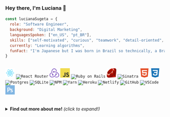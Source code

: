### Hey there, I'm Luciana 👋
  
```javascript
const lucianaSugeta = {
  role: "Software Engineer",
  background: "Digital Marketing",
  languagesSpoken: ["en_US", "pt_BR"],
  skills: ["self-motivated", "curious", "teamwork", "detail-oriented", "problem-solving"],
  currently: "Learning algorithms",
  funFact: "I'm Japanese but I was born in Brazil so technically, a Brazilian"
}
```
<br />
<code><img height="30" src="https://raw.githubusercontent.com/github/explore/80688e429a7d4ef2fca1e82350fe8e3517d3494d/topics/react/react.png" alt="React"></code>
<code><img height="30" src="https://cdn.freebiesupply.com/logos/thumbs/2x/react-router-logo.png" alt="React Router"></code>
<code><img height="30" src="https://raw.githubusercontent.com/devicons/devicon/0e565980d0a51fe7736bb090fb394659febfbe58/icons/redux/redux-original.svg" alt="Redux"></code>
<code><img height="30" src="https://raw.githubusercontent.com/github/explore/80688e429a7d4ef2fca1e82350fe8e3517d3494d/topics/javascript/javascript.png" alt="JavaScript"></code>
<code><img height="30" src="https://image.pngaaa.com/154/4122154-middle.png" alt="Ruby on Rails"></code>
<code><img height="30" src="https://raw.githubusercontent.com/github/explore/80688e429a7d4ef2fca1e82350fe8e3517d3494d/topics/ruby/ruby.png" alt="Ruby"></code>
<code><img height="30" src="https://www.pngfind.com/pngs/m/379-3795799_sinatra-logo-png-svg-freebie-supply-ruby-sinatra.png" alt="Sinatra"></code>
<code><img height="30" src="https://raw.githubusercontent.com/devicons/devicon/0e565980d0a51fe7736bb090fb394659febfbe58/icons/html5/html5-plain.svg" alt="HTML5"></code>
<code><img height="30" src="https://raw.githubusercontent.com/devicons/devicon/0e565980d0a51fe7736bb090fb394659febfbe58/icons/css3/css3-plain.svg" alt="CSS3"></code>
<code><img height="30" src="https://upload.wikimedia.org/wikipedia/commons/thumb/2/29/Postgresql_elephant.svg/1200px-Postgresql_elephant.svg.png" alt="Postgres"></code>
<code><img height="30" src="https://upload.wikimedia.org/wikipedia/commons/thumb/9/97/Sqlite-square-icon.svg/1200px-Sqlite-square-icon.svg.png" alt="SQLite"></code>
<code><img height="30" src="https://iconape.com/wp-content/png_logo_vector/npm-2-2.png" alt="NPM"></code>
<code><img height="30" src="https://cdn.iconscout.com/icon/free/png-256/yarn-2752015-2284832.png" alt="Yarn"></code>
<code><img height="30" src="https://cdn-icons-png.flaticon.com/512/873/873120.png" alt="Heroku"></code>
<code><img height="30" src="https://cdn.iconscout.com/icon/free/png-256/netlify-3628945-3030170.png" alt="Netlify"></code>
<code><img height="30" src="https://upload.wikimedia.org/wikipedia/commons/thumb/9/91/Octicons-mark-github.svg/2048px-Octicons-mark-github.svg.png" alt="GitHub"></code>
<code><img height="30" src="https://upload.wikimedia.org/wikipedia/commons/thumb/9/9a/Visual_Studio_Code_1.35_icon.svg/512px-Visual_Studio_Code_1.35_icon.svg.png" alt="VSCode"></code>
<code><img height="30" src="https://raw.githubusercontent.com/devicons/devicon/0e565980d0a51fe7736bb090fb394659febfbe58/icons/photoshop/photoshop-plain.svg" alt="Adobe Photoshop"></code> 

<br />
<br />
<br />

<details>
  <summary> <b> Find out more about me!</b> <i>(click to expand!)</i> </summary>
 
 ## :kimono: About Me
Experienced in Ruby on Rails and JavaScript-based programming with 5+ years of Media Analyst and Digital Marketing experience. Possess strong skills working with different types of clients and providing excellent service, marketing operations, and strategic support. Bilingual (English and Portuguese) professional, self-motivated, curious, and detail-oriented with a positive attitude and the ability to work in fast-paced environments. Effective strategic planning, relationship building, analytical, and problem-solving skills.

<a href="https://www.linkedin.com/in/lucianasugeta">
  <img align="left" alt="Luciana Sugeta | LinkedIn" width="30px" src="https://pngimg.com/uploads/linkedIn/linkedIn_PNG38.png" />
</a>
<a href="https://luciana-lab.medium.com">
 <img align="left" alt="Luciana Sugeta | Medium Blog" width="30px" src="https://cdn4.iconfinder.com/data/icons/social-media-2210/24/Medium-512.png" />
</a>
  
<br />
<br />
  
 ## :computer: Projects
  <strong>1 Million Cups Dripper</strong> [Demo](https://one-million-cups-dripper.herokuapp.com) · [Repo](https://github.com/luciana-lab/early-stage-companies-backend)
  <br />
  :coffee: An application developed to help summarize early-stage startups pitches in need of help beyond funds. React/Redux/Thunk/Rails.
  
  <strong>Real Estate Level Quiz</strong> [Demo](https://real-estate-agent-quiz.netlify.app) · [Repo](https://github.com/luciana-lab/realtor_level_quiz_frontend)
  <br />
  :house_with_garden: A quiz to guide a real estate marketing company to improve upsell and cross-sales of multiple products. JS/Rails.
  
  <strong>CrossFit Benchmark</strong> [Demo](https://crossfit-benchmark.herokuapp.com) · [Repo](https://github.com/luciana-lab/crossfit-benchmark-project)
  <br />
  :weight_lifting: An application that helps athletes to keep track of their workout scores. Ruby on Rails.
  
  <strong>My Bucket List</strong> [Demo](https://my-bucket-list-sinatra-project.herokuapp.com) · [Repo](https://github.com/luciana-lab/my-bucket-list-project)
  <br />
  :ferris_wheel: An application that allows users to create any type of life goal list. Sinatra.
 
</details>

<!--

<a href="https://lucianasugeta.com">
  <img align="left" alt="Luciana Sugeta | Website" width="30px" src="https://img.icons8.com/pastel-glyph/2x/website--v2.png" />
</a>

**luciana-lab/luciana-lab** is a ✨ _special_ ✨ repository because its `README.md` (this file) appears on your GitHub profile.
Here are some ideas to get you started:
- 🔭 I’m currently working on ...
- 🌱 I’m currently learning ...
- 👯 I’m looking to collaborate on ...
- 🤔 I’m looking for help with ...
- 💬 Ask me about ...
- 📫 How to reach me: ...
- 😄 Pronouns: ...
- ⚡ Fun fact: ...
-->
